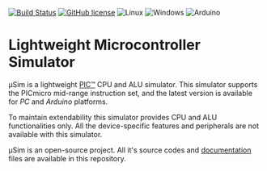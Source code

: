 [![Build Status](https://travis-ci.org/dilshan/usim.svg?branch=master)](https://travis-ci.org/dilshan/usim)
[![GitHub license](https://img.shields.io/github/license/dilshan/usim)](https://github.com/dilshan/usim/blob/master/LICENSE)
![Linux](https://img.shields.io/badge/platform-linux-blue)
![Windows](https://img.shields.io/badge/platform-windows-blue)
![Arduino](https://img.shields.io/badge/platform-arduino-orange)

Lightweight Microcontroller Simulator
=====================================

μSim is a lightweight [PIC™](https://en.wikipedia.org/wiki/PIC_microcontrollers) CPU and ALU simulator. This simulator supports the PICmicro mid-range instruction set, and the latest version is available for *PC* and *Arduino* platforms. 

To maintain extendability this simulator provides CPU and ALU functionalities only. All the device-specific features and peripherals are not available with this simulator. 

μSim is an open-source project. All it's source codes and [documentation](https://github.com/dilshan/usim/wiki) files are available in this repository.


